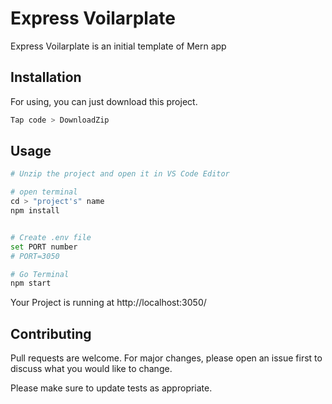 # Express Voilarplate

Express Voilarplate is an initial template of Mern app

## Installation

For using, you can just download this project.

```bash
Tap code > DownloadZip 
```

## Usage

```python
# Unzip the project and open it in VS Code Editor 

# open terminal
cd > "project's" name
npm install


# Create .env file
set PORT number
# PORT=3050

# Go Terminal
npm start
```
Your Project is running at http://localhost:3050/

## Contributing

Pull requests are welcome. For major changes, please open an issue first
to discuss what you would like to change.

Please make sure to update tests as appropriate.
